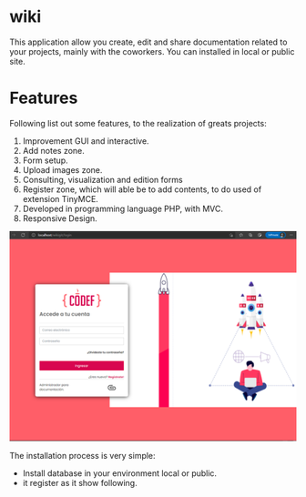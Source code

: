 # wiki
This application allow you create, edit and share documentation related to your projects, mainly with the coworkers. You can installed in local or public site.
# Features
Following list out some features, to the realization of greats projects:
1. Improvement GUI and interactive.
2. Add notes zone.
3. Form setup.
4. Upload images zone.
5. Consulting, visualization and edition forms
6. Register zone, which will able be to add contents, to do used of extension TinyMCE.
7. Developed in programming language PHP, with MVC.
8. Responsive Design.


![Screenshot Wiki Git](https://github.com/robinfullstack/wiki/blob/5c548c6dc78d3f0ac218550003bf4973da6823d1/public/img/Screenshot-WikiGit.png)

The installation process is very simple:
* Install database in your environment local or public.
* it register as it show following.

